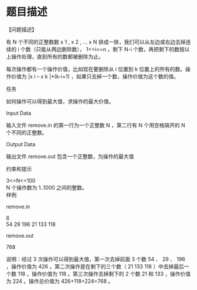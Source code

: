 # 题目描述


<p>【问题描述】</p>
<p>有 N 个不同的正整数数 x 1 , x 2 , ... x N 排成一排，我们可以从左边或右边去掉连续的 i 个数（只能从两边删除数）， 1&lt;=i&lt;=n ，剩下 N-i 个数，再把剩下的数按以上操作处理，直到所有的数都被删除为止。</p>
<p>每次操作都有一个操作价值，比如现在要删除从 i 位置到 k 位置上的所有的数。操作价值为 |x i – x k |*(k-i+1) ，如果只去掉一个数，操作价值为这个数的值。</p>
<p>任务</p>
<p>如何操作可以得到最大值，求操作的最大价值。</p>
<p>Input Data</p>
<p>输入文件 remove.in 的第一行为一个正整数 N ，第二行有 N 个用空格隔开的 N 个不同的正整数。</p>
<p>Output Data</p>
<p>输出文件 remove.out 包含一个正整数，为操作的最大值</p>
<p>约束和提示</p>
<p>3&lt;=N&lt;=100 <br/>
N 个操作数为 1..1000 之间的整数。 <br/>
样例</p>
<p>remove.in</p>
<p>6 <br/>
54 29 196 21 133 118</p>
<p>remove.out</p>
<p>768</p>
<p>说明：经过 3 次操作可以得到最大值，第一次去掉前面 3 个数 54 、 29 、 196 ，操作价值为 426 。第二次操作是在剩下的三个数（ 21 133 118 ）中去掉最后一个数 118 ，操作价值为 118 。第三次操作去掉剩下的 2 个数 21 和 133 ，操作价值为 224 。操作总价值为 426+118+224=768 。</p>
